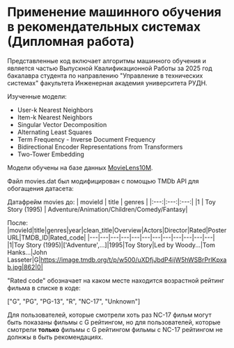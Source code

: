 # Применение машинного обучения в рекомендательных системах (Дипломная работа)
Представленные код включает алгоритмы машинного обучения и является частью Выпускной Квалификационной Работы за 2025 год бакалавра студента по направлению "Управление в технических системах" факультета Инженерная академия университета РУДН.

Изученные модели:
- User-k Nearest Neighbors
- Item-k Nearest Neighbors
- Singular Vector Decomposition
- Alternating Least Squares
- Term Frequency - Inverse Document Frequency
- Bidirectional Encoder Representations from Transformers
- Two-Tower Embedding

Модели обучены на базе данных [MovieLens10M](https://grouplens.org/datasets/movielens/10m/). 

Файл movies.dat был модифицирован с помощью TMDb API для обогащения датасета:

Датафрейм movies до:
| movieId | title | genres |
|:---:|:---:|:---:|
|1 | Toy Story (1995) | Adventure/Animation/Children/Comedy/Fantasy|

После:
|movieId|title|genres|year|clean_title|Overview|Actors|Director|Rated|PosterURL|TMDB_ID|Rated_code|
|---|---|---|---|---|---|---|---|---|---|---|---|
|1|Toy Story (1995)|['Adventure',...]|1995|Toy Story|Led by Woody...|Tom Hanks...|John Lasseter|G|https://image.tmdb.org/t/p/w500/uXDfjJbdP4ijW5hWSBrPrlKpxab.jpg|862|0|

"Rated code" обозначает на каком месте находится возрастной рейтинг фильма в списке в коде: 

["G", "PG", "PG-13", "R", "NC-17", "Unknown"]

Для пользователей, которые смотрели хоть раз NC-17 фильм могут быть показаны фильмы с G рейтингом, но для пользователей, которые смотрели **только** фильмы с G рейтингом фильмы с NC-17 рейтингом не долнжы в быть рекомендациях.
